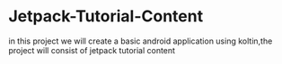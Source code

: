# Jetpack-Tutorial-Content
in this project we will create a basic android application using koltin,the project will consist of jetpack tutorial content
